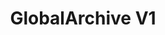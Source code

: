 ---
title: "GlobalArchive V1"
image: /assets/images/sops/bruv.jpg
external_url: https://dev.globalarchive.org/ui/
share: false
related: false
---